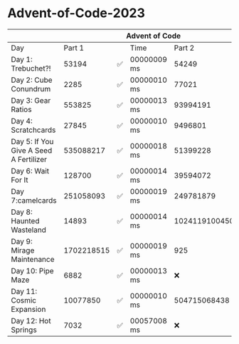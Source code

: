 ﻿# Advent-of-Code-2023

<table class="tg">
<thead>
  <tr>
    <th colspan="7">Advent of Code</th>
  </tr>
</thead>
<tbody>
  <tr>
    <td >Day</td>
    <td colspan="2">Part 1</td>
    <td>Time</td>
    <td colspan="2">Part 2</td>
    <td>Time</td>
  </tr>
  <tr>
    <td>Day 1: Trebuchet?!</td>
    <td>53194</td>
    <td>✅</td>
    <td>00000009 ms</td>
    <td>54249</td>
    <td>✅</td>
    <td>00000236 ms</td>
  </tr>
  <tr>
    <td>Day 2: Cube Conundrum</td>
    <td>2285</td>
    <td>✅</td>
    <td>00000010 ms</td>
    <td>77021</td>
    <td>✅</td>
    <td>00000058 ms</td>
  </tr>
  <tr>
    <td>Day 3: Gear Ratios</td>
    <td>553825</td>
    <td>✅</td>
    <td>00000013 ms</td>
    <td>93994191</td>
    <td>✅</td>
    <td>00000017 ms</td>
  </tr>
  <tr>
    <td>Day 4: Scratchcards</td>
    <td>27845</td>
    <td>✅</td>
    <td>00000010 ms</td>
    <td>9496801</td>
    <td>✅</td>
    <td>00000070 ms</td>
  </tr>
  <tr>
    <td>Day 5: If You Give A Seed A Fertilizer</td>
    <td>535088217</td>
    <td>✅</td>
    <td>00000018 ms</td>
    <td>51399228</td>
    <td>✅</td>
    <td>00002100 s</td>
  </tr>
  <tr>
    <td>Day 6: Wait For It</td>
    <td>128700</td>
    <td>✅</td>
    <td>00000014 ms</td>
    <td>39594072</td>
    <td>✅</td>
    <td>00000013 ms</td>
  </tr>
  <tr>
    <td>Day 7:camelcards</td>
    <td>251058093</td>
    <td>✅</td>
    <td>00000019 ms</td>
    <td>249781879</td>
    <td>✅</td>
    <td>00000025 ms</td>
  </tr>
  <tr>
    <td>Day 8: Haunted Wasteland</td>
    <td>14893</td>
    <td>✅</td>
    <td>00000014 ms</td>
    <td>10241191004509</td>
    <td>✅</td>
    <td>00000017 ms</td>
  </tr>
  <tr>
    <td>Day 9: Mirage Maintenance</td>
    <td>1702218515</td>
    <td>✅</td>
    <td>00000019 ms</td>
    <td>925</td>
    <td>✅</td>
    <td>00000012 ms</td>
  </tr>
  <tr>
    <td>Day 10: Pipe Maze</td>
    <td>6882</td>
    <td>✅</td>
    <td>00000013 ms</td>
    <td colspan="3">❌</td>
  </tr>
<tr>
    <td>Day 11: Cosmic Expansion</td>
    <td>10077850</td>
    <td>✅</td>
    <td>00000010 ms</td>
    <td>504715068438</td>
    <td>✅</td>
    <td>00000011 ms</td>
  </tr>
  <tr>
    <td>Day 12: Hot Springs</td>
    <td>7032</td>
    <td>✅</td>
    <td>00057008 ms</td>
    <td colspan="3">❌</td>
  </tr>
</tbody>
</table>

